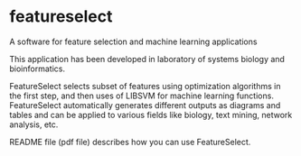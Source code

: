 # featureselect
A software for feature selection and machine learning applications

This application has been developed in laboratory of systems biology and bioinformatics.

FeatureSelect selects subset of features using optimization algorithms in the first step,
and then uses of LIBSVM for machine learning functions. FeatureSelect automatically generates
different outputs as diagrams and tables and can be applied to various fields like biology, text mining,
network analysis, etc.

README file (pdf file) describes how you can use FeatureSelect.
